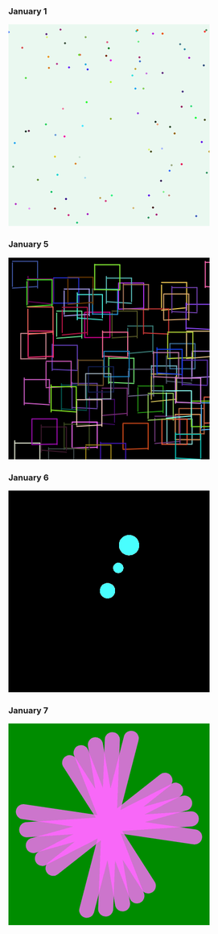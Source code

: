 ### January 1
![Genuary 12](./Genuary_1/genuary1.gif)

### January 5
![Genuary 5](./Genuary_5/genuary5.png)

### January 6
![Genuary 6](./Genuary_6/genuary6.gif)

### January 7
![Genuary 7](./Genuary_7/genuary7.gif)
